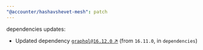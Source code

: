 ```yaml
---
"@accounter/hashavshevet-mesh": patch
---
```

dependencies updates:
  - Updated dependency [`graphql@16.12.0` ↗︎](https://www.npmjs.com/package/graphql/v/16.12.0) (from `16.11.0`, in `dependencies`)
